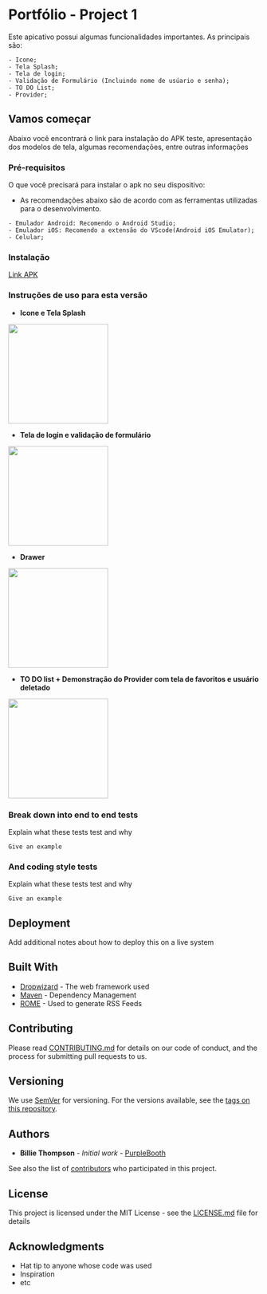 # Portfólio - Project 1

Este apicativo possui algumas funcionalidades importantes. As principais são:
```
- Icone;
- Tela Splash;
- Tela de login;
- Validação de Formulário (Incluindo nome de usúario e senha);
- TO DO List;
- Provider;
```

## Vamos começar

Abaixo você encontrará o link para instalação do APK teste, apresentação dos modelos de tela, algumas recomendações, entre outras informações

### Pré-requisitos

O que você precisará para instalar o apk no seu dispositivo:
  - As recomendações abaixo são de acordo com as ferramentas utilizadas para o desenvolvimento.

```
- Emulador Android: Recomendo o Android Studio;
- Emulador iOS: Recomendo a extensão do VScode(Android iOS Emulator);
- Celular;
```

### Instalação

[Link APK](https://github.com/matheusodecam/Portfolio_Project1/blob/main/build/app/outputs/flutter-apk/app-release.apk) 


### Instruções de uso para esta versão


- **Icone e Tela Splash**
<img src="https://github.com/matheusodecam/COMANDOS-GIT/blob/master/gifs/icone-telasplash.gif" width="200">

- **Tela de login e validação de formulário**
<img src="https://github.com/matheusodecam/COMANDOS-GIT/blob/master/gifs/formulario.gif" width="200">

- **Drawer**
<img src="https://github.com/matheusodecam/COMANDOS-GIT/blob/master/gifs/drawer.gif" width="200">

- **TO DO list + Demonstração do Provider com tela de favoritos e usuário deletado**
<img src="https://github.com/matheusodecam/COMANDOS-GIT/blob/master/gifs/lista.gif" width="200">


### Break down into end to end tests

Explain what these tests test and why

```
Give an example
```

### And coding style tests

Explain what these tests test and why

```
Give an example
```

## Deployment

Add additional notes about how to deploy this on a live system

## Built With

* [Dropwizard](http://www.dropwizard.io/1.0.2/docs/) - The web framework used
* [Maven](https://maven.apache.org/) - Dependency Management
* [ROME](https://rometools.github.io/rome/) - Used to generate RSS Feeds

## Contributing

Please read [CONTRIBUTING.md](https://gist.github.com/PurpleBooth/b24679402957c63ec426) for details on our code of conduct, and the process for submitting pull requests to us.

## Versioning

We use [SemVer](http://semver.org/) for versioning. For the versions available, see the [tags on this repository](https://github.com/your/project/tags). 

## Authors

* **Billie Thompson** - *Initial work* - [PurpleBooth](https://github.com/PurpleBooth)

See also the list of [contributors](https://github.com/your/project/contributors) who participated in this project.

## License

This project is licensed under the MIT License - see the [LICENSE.md](LICENSE.md) file for details

## Acknowledgments

* Hat tip to anyone whose code was used
* Inspiration
* etc
